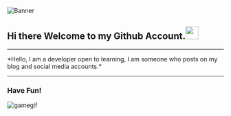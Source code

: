 ![Banner](https://lamachinerie.org/wp-content/uploads/2019/06/github.jpg)
## Hi there Welcome to my Github Account.<img src="https://raw.githubusercontent.com/MartinHeinz/MartinHeinz/master/wave.gif" width="30px">
<hr>
*Hello, I am a developer open to learning, I am someone who posts on my blog and social media accounts.*
<hr>


### Have Fun!
![gamegif](https://github.com/sybercodev1real/sybercodev1real/blob/main/dino.gif)
